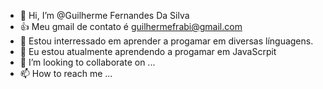 - 👋 Hi, I’m @Guilherme Fernandes Da Silva
- 👍 Meu gmail de contato é guilhermefrabi@gmail.com 
- 👀 Estou interressado em aprender a progamar em diversas línguagens.
- 🌱 Eu estou atualmente aprendendo a progamar em JavaScrpit
- 💞️ I’m looking to collaborate on ...
- 📫 How to reach me ...

<!---
GuilhermeFdaSilva/GuilhermeFdaSilva is a ✨ special ✨ repository because its `README.md` (this file) appears on your GitHub profile.
You can click the Preview link to take a look at your changes.
--->
